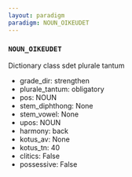 ```yaml
---
layout: paradigm
paradigm: NOUN_OIKEUDET
---
```

### ` NOUN_OIKEUDET `

Dictionary class sdet plurale tantum
* grade_dir: strengthen
* plurale_tantum: obligatory
* pos: NOUN
* stem_diphthong: None
* stem_vowel: None
* upos: NOUN
* harmony: back
* kotus_av: None
* kotus_tn: 40
* clitics: False
* possessive: False
